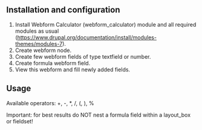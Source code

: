 Installation and configuration
------------------------------
1. Install Webform Calculator (webform_calculator) module and all required
   modules as usual (https://www.drupal.org/documentation/install/modules-themes/modules-7).
2. Create webform node.
3. Create few webform fields of type textfield or number.
4. Create formula webform field.
5. View this webform and fill newly added fields.


Usage
-----
Available operators:
+, -, *, /, (, ), %

Important: for best results do NOT nest a formula field within a layout_box or fieldset!

